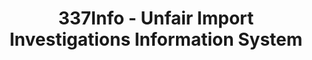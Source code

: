 ---
bigquery: https://console.cloud.google.com/bigquery?p=patents-public-data&d=usitc_investigations&page=dataset&project=sheets-management-319211
citation: US International Trade Commission 337Info Unfair Import Investigations Information
  System
contributors: US International Trade Comission
cost: None
description: US International Trade Commission 337Info Unfair Import Investigations
  Information System contains data on investigations done under Section 337. Section
  337 declares the infringement of certain statutory intellectual property rights
  and other forms of unfair competition in import trade to be unlawful practices.
  Most Section 337 investigations involve allegations of patent or registered trademark
  infringement.
documentation: FAQ and tutorial available on the site
last_edit: 04/05/2022, 16:00:07
location: https://pubapps2.usitc.gov/337external/
maintained_by: US International Trade Comission
schema_fields:
- currentStatus
- cafcAppeals
- title
- docketNo
- endDateMarkmanHearing
- ouiiParticipation
- currentActiveALJ
- internalRemand
- invUnfairAct
- scheduledEndDateEvidHear
- teoIdIssueDate
- investigationType
- teoIdDueDate
- aljAssigned
- finalIdOnViolationIssue
- copyrightNumbers
- trademarkNumbers
- investigationTermDate
- investigationNo
- htsNumbers
- complainant
- finalDetViolation
- ouiiAttorney
- issueDateOtherNonFinal
- lastUpdated
- dateComplaintFiled
- finalIdOnViolationDue
- patentNumber
- id
- finalDetNoViolation
- patentNumbers
- teoReliefGranted
- publication_number
- respondent
- startDateMarkmanHearing
- dateOfPublicationFrNotice
- dateCreated
- actualEndDateEvidHear
- gcAttorney
- actualStartDateEvidHear
- reportingRequirements
- scheduledStartDateEvidHear
- teoProceedingInvolved
- markmanHearing
- targetDate
shortname: unfair_import_investigations
tags:
- import
- legal
- trade
timeframe: 2008-2021 (prior to 2008 downloadable as a JSON file)
title: 337Info - Unfair Import Investigations Information System
uuid: 2721f5ec-e599-4890-9265-9706719fc71e
---
